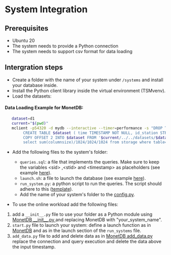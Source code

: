 # System Integration

## Prerequisites
- Ubuntu 20
- The system needs to provide a Python connection
- The system needs to support csv format for data loading

## Intergration steps

 - Create a folder with the name of your system under `/systems` and install your database inside.
 - Install the Python client library inside the virtual environment (TSMvenv).
 - Load the datasets:


#### Data Loading Example for MonetDB:
```bash
   dataset=d1
   current="$(pwd)"
   mclient -p54320 -d mydb --interactive --timer=performance -s "DROP TABLE IF EXISTS $dataset; \
        CREATE TABLE $dataset ( time TIMESTAMP NOT NULL, id_station STRING, s0 DOUBLE PRECISION , s1 DOUBLE PRECISION , s2 DOUBLE PRECISION , s3 DOUBLE PRECISION , s4 DOUBLE PRECISION , s5 DOUBLE PRECISION , s6 DOUBLE PRECISION , s7 DOUBLE PRECISION , s8 DOUBLE PRECISION , s9 DOUBLE PRECISION , s10 DOUBLE PRECISION , s11 DOUBLE PRECISION , s12 DOUBLE PRECISION , s13 DOUBLE PRECISION , s14 DOUBLE PRECISION , s15 DOUBLE PRECISION , s16 DOUBLE PRECISION , s17 DOUBLE PRECISION , s18 DOUBLE PRECISION , s19 DOUBLE PRECISION , s20 DOUBLE PRECISION , s21 DOUBLE PRECISION , s22 DOUBLE PRECISION , s23 DOUBLE PRECISION , s24 DOUBLE PRECISION , s25 DOUBLE PRECISION , s26 DOUBLE PRECISION , s27 DOUBLE PRECISION , s28 DOUBLE PRECISION , s29 DOUBLE PRECISION , s30 DOUBLE PRECISION , s31 DOUBLE PRECISION , s32 DOUBLE PRECISION , s33 DOUBLE PRECISION , s34 DOUBLE PRECISION , s35 DOUBLE PRECISION , s36 DOUBLE PRECISION , s37 DOUBLE PRECISION , s38 DOUBLE PRECISION , s39 DOUBLE PRECISION , s40 DOUBLE PRECISION , s41 DOUBLE PRECISION , s42 DOUBLE PRECISION , s43 DOUBLE PRECISION , s44 DOUBLE PRECISION , s45 DOUBLE PRECISION , s46 DOUBLE PRECISION , s47 DOUBLE PRECISION , s48 DOUBLE PRECISION , s49 DOUBLE PRECISION , s50 DOUBLE PRECISION , s51 DOUBLE PRECISION , s52 DOUBLE PRECISION , s53 DOUBLE PRECISION , s54 DOUBLE PRECISION , s55 DOUBLE PRECISION , s56 DOUBLE PRECISION , s57 DOUBLE PRECISION , s58 DOUBLE PRECISION , s59 DOUBLE PRECISION , s60 DOUBLE PRECISION , s61 DOUBLE PRECISION , s62 DOUBLE PRECISION , s63 DOUBLE PRECISION , s64 DOUBLE PRECISION , s65 DOUBLE PRECISION , s66 DOUBLE PRECISION , s67 DOUBLE PRECISION , s68 DOUBLE PRECISION , s69 DOUBLE PRECISION , s70 DOUBLE PRECISION , s71 DOUBLE PRECISION , s72 DOUBLE PRECISION , s73 DOUBLE PRECISION , s74 DOUBLE PRECISION , s75 DOUBLE PRECISION , s76 DOUBLE PRECISION , s77 DOUBLE PRECISION , s78 DOUBLE PRECISION , s79 DOUBLE PRECISION , s80 DOUBLE PRECISION , s81 DOUBLE PRECISION , s82 DOUBLE PRECISION , s83 DOUBLE PRECISION , s84 DOUBLE PRECISION , s85 DOUBLE PRECISION , s86 DOUBLE PRECISION , s87 DOUBLE PRECISION , s88 DOUBLE PRECISION , s89 DOUBLE PRECISION , s90 DOUBLE PRECISION , s91 DOUBLE PRECISION , s92 DOUBLE PRECISION , s93 DOUBLE PRECISION , s94 DOUBLE PRECISION , s95 DOUBLE PRECISION , s96 DOUBLE PRECISION , s97 DOUBLE PRECISION , s98 DOUBLE PRECISION , s99 DOUBLE PRECISION );
        COPY OFFSET 2 INTO $dataset FROM '$current/../../datasets/$dataset.csv' USING DELIMITERS ',','\n';
        select sum(columnsize)/1024/1024/1024 from storage where table='$dataset'; " 
 ```


- Add the following files to the system's folder:
    - `queries.sql`: a file that implements the queries. Make sure to keep the variables \<sid\> ,\<stid\> and \<timestamp\> as placeholders (see example [here](https://github.com/eXascaleInfolab/TSM-Bench/tree/main/systems/monetdb/queries.sql)).
    - `launch.sh`: a file to launch the database (see example [here](https://github.com/eXascaleInfolab/TSM-Bench/tree/main/systems/influx/launch.sh)).
    - `run_system.py`: a python script to run the queries. The script should adhere to this ([template](https://github.com/eXascaleInfolab/TSM-Bench/tree/main/systems/run_system_template.py)).
    - Add the name of your system's folder to the [config.py](https://github.com/eXascaleInfolab/TSM-Bench/tree/main/systems/config.py).

- To use the online workload add the following files:
1. add a `__init__.py` file to use your folder as a Python module using 
[MonetDB \_\_init\_\_.py ](https://github.com/eXascaleInfolab/TSM-Bench/tree/main/systems/monetdb/__init__.py) and replacing MonetDB with "your\_system\_name".
2. `start.py` file to launch your system:
   define a launch function as in [MonetDB](https://github.com/eXascaleInfolab/TSM-Bench/tree/main/systems/monetdb/start.py) and as in the launch section of the `run_systems` file.
3. `add_data.py` file to add and delete data as in [MonetDB add\_data.py](https://github.com/eXascaleInfolab/TSM-Bench/tree/main/systems/monetdb/add_data.py) replace the connection and query execution and delete the data above the input timestamp.



